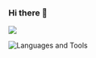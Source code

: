 
### Hi there 👋

<picture>
  <source
    srcset="https://github-readme-stats.vercel.app/api?username=JustnotJinx&show_icons=true&theme=dark"
    media="(prefers-color-scheme: dark)"
  />
  <source
    srcset="https://github-readme-stats.vercel.app/api?username=JustnotJinx&show_icons=true"
    media="(prefers-color-scheme: light), (prefers-color-scheme: no-preference)"
  />
  <img src="https://github-readme-stats.vercel.app/api?username=JustnotJinx&show_icons=true" />
</picture>

![Languages and Tools](https://skillicons.dev/icons?i=html,css,js,nodejs,lua,git,github,vscode,discord,docker)

